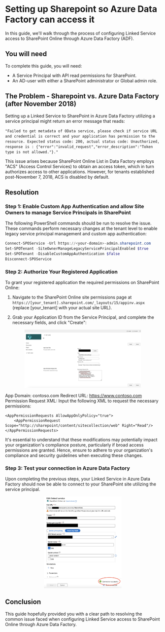 # Setting up Sharepoint so Azure Data Factory can access it

In this guide, we'll walk through the process of configuring Linked Service access to SharePoint Online through Azure Data Factory (ADF).

## You will need

To complete this guide, you will need:

- A Service Principal with API read permissions for SharePoint.
- An AD-user with either a SharePoint administrator or Global admin role.

## The Problem - Sharepoint vs. Azure Data Factory (after November 2018)
Setting up a Linked Service to SharePoint in Azure Data Factory utilizing a service principal might return an error message that reads: 

`
"Failed to get metadata of OData service, please check if service URL and credential is correct and your application has permission to the resource. Expected status code: 200, actual status code: Unauthorized, response is : {"error":"invalid_request","error_description":"Token type is not allowed."}."
`

This issue arises because SharePoint Online List in Data Factory employs "ACS" (Access Control Services) to obtain an access token, which in turn authorizes access to other applications. However, for tenants established post-November 7, 2018, ACS is disabled by default.

## Resolution

### Step 1: Enable Custom App Authentication and allow Site Owners to manage Service Principals in SharePoint
The following PowerShell commands should be run to resolve the issue. These commands perform necessary changes at the tenant level to enable legacy service principal management and custom app authentication:

```PowerShell
Connect-SPOService -Url https://<your-domain>-admin.sharepoint.com
Set-SPOTenant -SiteOwnerManageLegacyServicePrincipalEnabled $true
Set-SPOTenant -DisableCustomAppAuthentication $false
Disconnect-SPOService
```

### Step 2: Authorize Your Registered Application
To grant your registered application the required permissions on SharePoint Online:

1. Navigate to the SharePoint Online site permissions page at ```https://[your_tenant].sharepoint.com/_layouts/15/appinv.aspx``` (replace [your_tenant] with your actual site URL).

2. Grab your Application ID from the Service Principal, and complete the necessary fields, and click "Create":

<p align="center">
    <img src="../../images/adf-sharepoint-link-step2.png" alt="The Linked Service in Azure Data Factory has successfully connected to SharePoint Online" style="width:75%" text-align="center">
</p>

App Domain: contoso.com
Redirect URL: https://www.contoso.com
Permission Request XML: Input the following XML to request the necessary permissions:

```
<AppPermissionRequests AllowAppOnlyPolicy="true">
    <AppPermissionRequest Scope="http://sharepoint/content/sitecollection/web" Right="Read"/>
</AppPermissionRequests>
```

It's essential to understand that these modifications may potentially impact your organization's compliance posture, particularly if broad access permissions are granted. Hence, ensure to adhere to your organization's compliance and security guidelines when executing these changes.

### Step 3: Test your connection in Azure Data Factory
Upon completing the previous steps, your Linked Service in Azure Data Factory should now be able to connect to your SharePoint site utilizing the service principal.

<p align="center">
    <img src="../../images/adf-sharepoint-link-step3.png" alt="The Linked Service in Azure Data Factory has successfully connected to SharePoint Online" style="width:50%" text-align="center">
</p>

## Conclusion
This guide hopefully provided you with a clear path to resolving the common issue faced when configuring Linked Service access to SharePoint Online through Azure Data Factory.